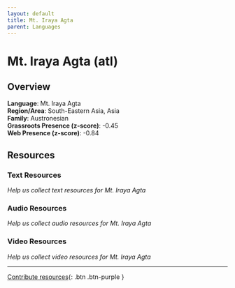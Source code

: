 ```yaml
---
layout: default
title: Mt. Iraya Agta
parent: Languages
---
```


# Mt. Iraya Agta (atl)

## Overview

**Language**: Mt. Iraya Agta  
**Region/Area**: South-Eastern Asia, Asia  
**Family**: Austronesian  
**Grassroots Presence (z-score)**: -0.45  
**Web Presence (z-score)**: -0.84  

## Resources

### Text Resources
*Help us collect text resources for Mt. Iraya Agta*

### Audio Resources
*Help us collect audio resources for Mt. Iraya Agta*

### Video Resources
*Help us collect video resources for Mt. Iraya Agta*

---

[Contribute resources](https://forms.office.com/e/1SfLJx3u1r){: .btn .btn-purple }
